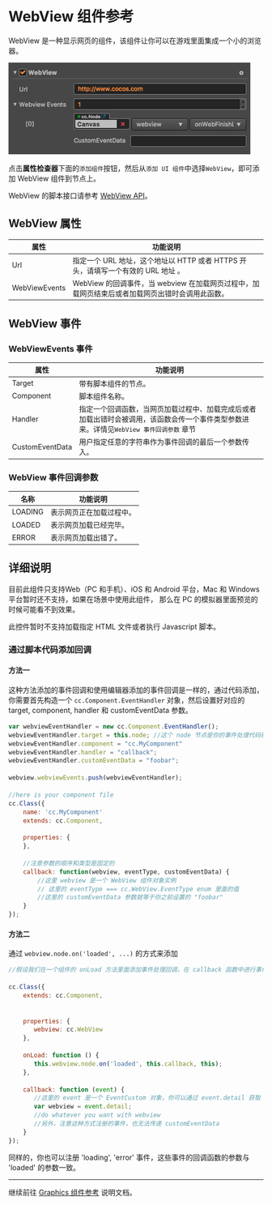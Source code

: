 # WebView 组件参考

WebView 是一种显示网页的组件，该组件让你可以在游戏里面集成一个小的浏览器。


![webview](./webview/webview.png)

点击**属性检查器**下面的`添加组件`按钮，然后从`添加 UI 组件`中选择`WebView`，即可添加 WebView 组件到节点上。

WebView 的脚本接口请参考 [WebView API](../api/classes/WebView.html)。

## WebView 属性

| 属性          | 功能说明                                                                                        |
|---------------|-------------------------------------------------------------------------------------------------|
| Url           | 指定一个 URL 地址，这个地址以 HTTP 或者 HTTPS 开头，请填写一个有效的 URL 地址 。                |
| WebViewEvents | WebView 的回调事件，当 webview 在加载网页过程中，加载网页结束后或者加载网页出错时会调用此函数。 |

## WebView 事件

### WebViewEvents 事件
| 属性            | 功能说明                                                                                                                                |
| --------------  | -----------                                                                                                                             |
| Target          | 带有脚本组件的节点。                                                                                                                    |
| Component       | 脚本组件名称。                                                                                                                          |
| Handler         | 指定一个回调函数，当网页加载过程中、加载完成后或者加载出错时会被调用，该函数会传一个事件类型参数进来。详情见`WebView 事件回调参数` 章节 |
| CustomEventData | 用户指定任意的字符串作为事件回调的最后一个参数传入。                                                                                    |

### WebView 事件回调参数

| 名称           | 功能说明                 |
| -------------- | -----------              |
| LOADING        | 表示网页正在加载过程中。 |
| LOADED         | 表示网页加载已经完毕。   |
| ERROR          | 表示网页加载出错了。     |

## 详细说明
目前此组件只支持Web（PC 和手机）、iOS 和 Android 平台，Mac 和 Windows 平台暂时还不支持，如果在场景中使用此组件，
那么在 PC 的模拟器里面预览的时候可能看不到效果。

此控件暂时不支持加载指定 HTML 文件或者执行 Javascript 脚本。

### 通过脚本代码添加回调

#### 方法一

这种方法添加的事件回调和使用编辑器添加的事件回调是一样的，通过代码添加，
你需要首先构造一个 `cc.Component.EventHandler` 对象，然后设置好对应的 target, component, handler 和 customEventData 参数。

```js
var webviewEventHandler = new cc.Component.EventHandler();
webviewEventHandler.target = this.node; //这个 node 节点是你的事件处理代码组件所属的节点
webviewEventHandler.component = "cc.MyComponent"
webviewEventHandler.handler = "callback";
webviewEventHandler.customEventData = "foobar";

webview.webviewEvents.push(webviewEventHandler);

//here is your component file
cc.Class({
    name: 'cc.MyComponent'
    extends: cc.Component,

    properties: {
    },

	//注意参数的顺序和类型是固定的
    callback: function(webview, eventType, customEventData) {
        //这里 webview 是一个 WebView 组件对象实例
        // 这里的 eventType === cc.WebView.EventType enum 里面的值
        //这里的 customEventData 参数就等于你之前设置的 "foobar"
    }
});
```

#### 方法二

通过 `webview.node.on('loaded', ...)` 的方式来添加

```js
//假设我们在一个组件的 onLoad 方法里面添加事件处理回调，在 callback 函数中进行事件处理:

cc.Class({
    extends: cc.Component,

	
    properties: {
       webview: cc.WebView
    },
    
    onLoad: function () {
       this.webview.node.on('loaded', this.callback, this);
    },
    
    callback: function (event) {
       //这里的 event 是一个 EventCustom 对象，你可以通过 event.detail 获取 WebView 组件
       var webview = event.detail;
       //do whatever you want with webview
       //另外，注意这种方式注册的事件，也无法传递 customEventData
    }
});
```

同样的，你也可以注册 'loading', 'error' 事件，这些事件的回调函数的参数与 'loaded' 的参数一致。

<hr>

继续前往 [Graphics 组件参考](graphics.md) 说明文档。
